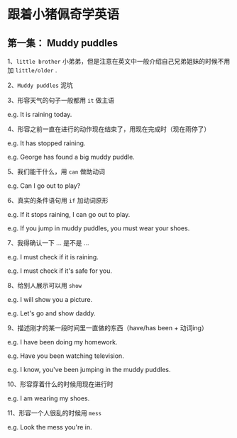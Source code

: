 # 跟着小猪佩奇学英语

## 第一集： Muddy puddles

1、`little brother` 小弟弟，但是注意在英文中一般介绍自己兄弟姐妹的时候不用加 `little/older` .

2、`Muddy puddles` 泥坑

3、形容天气的句子一般都用 `it` 做主语

e.g. It is raining today.

4、形容之前一直在进行的动作现在结束了，用现在完成时（现在雨停了）

e.g. It has stopped raining.

e.g. George has found a big muddy puddle.

5、我们能干什么，用 `can` 做助动词

e.g. Can I go out to play? 

6、真实的条件语句用 `if` 加动词原形

e.g. If it stops raining, I can go out to play.

e.g. If you jump in muddy puddles, you must wear your shoes.

7、我得确认一下 ... 是不是 ...

e.g. I must check if it is raining.

e.g. I must check if it's safe for you.

8、给别人展示可以用 `show`

e.g. I will show you a picture.

e.g. Let's go and show daddy.

9、描述刚才的某一段时间里一直做的东西（have/has been + 动词ing）

e.g. I have been doing my homework.

e.g. Have you been watching television.

e.g. I know, you've been jumping in the muddy puddles.

10、形容穿着什么的时候用现在进行时

e.g. I am wearing my shoes.

11、形容一个人很乱的时候用 `mess`

e.g. Look the mess you're in.








